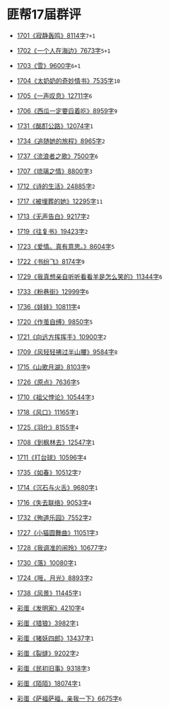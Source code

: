 # 匪帮17届群评

- [1701《寂静轰鸣》8114字](./17/1701.md)`7+1`
- [1702《一个人在海边》7673字](./17/1702.md)`5+1`
- [1703《雪》9600字](./17/1703.md)`6+1`
- [1704《太奶奶的奇妙情书》7535字](./17/1704.md)`10`
- [1705《一声叹息》12711字](./17/1705.md)`6`
- [1706《西瓜一定要舀着吃》8959字](./17/1706.md)`9`
- [1731《酩酊公路》12074字](./17/1731.md)`1`
- [1734《追随她的旅程》8965字](./17/1734.md)`2`
- [1737《流浪者之歌》7500字](./17/1737.md)`6`
- [1707《琉璃之情》8800字](./17/1707.md)`3`
- [1712《诗的生活》24885字](./17/1712.md)`2`
- [1717《被埋葬的她》12295字](./17/1717.md)`11`
- [1713《无声告白》9217字](./17/1713.md)`2`
- [1719《往复书》19423字](./17/1719.md)`2`
- [1723《爱情。真有意思。》8604字](./17/1723.md)`5`
- [1722《书纷飞》8174字](./17/1722.md)`9`
- [1729《我真想亲自听听看看羊是怎么笑的》11344字](./17/1729.md)`6`
- [1733《粉巷街》12999字](./17/1733.md)`6`
- [1736《娃娃》10811字](./17/1736.md)`4`
- [1720《作茧自缚》9850字](./17/1720.md)`5`
- [1721《向远方挥挥手》10900字](./17/1721.md)`2`
- [1709《风轻轻拂过半山腰》9584字](./17/1709.md)`8`
- [1715《山歌月湖》8103字](./17/1715.md)`9`
- [1726《原点》7636字](./17/1726.md)`5`
- [1710《祖父悖论》10544字](./17/1710.md)`3`
- [1718《风口》11165字](./17/1718.md)`1`
- [1725《羽化》8155字](./17/1725.md)`4`
- [1708《到枫林去》12547字](./17/1708.md)`1`
- [1711《打台球》10596字](./17/1711.md)`4`
- [1735《如春》10512字](./17/1735.md)`7`
- [1714《沉石与火舌》9680字](./17/1714.md)`1`
- [1716《失去联络》9053字](./17/1716.md)`4`
- [1732《殉道乐园》7552字](./17/1732.md)`2`
- [1727《小猫圆舞曲》11051字](./17/1727.md)`3`
- [1728《我调准的闹玲》10677字](./17/1728.md)`2`
- [1730《落》10080字](./17/1730.md)`1`
- [1724《哦，月光》8893字](./17/1724.md)`2`
- [1738《风景》11445字](./17/1738.md)`1`

- [彩蛋《发明家》4210字](./17/1799.md)`4`
- [彩蛋《猎狼》3982字](./17/1798.md)`1`
- [彩蛋《猪妖四郎》13437字](./17/1797.md)`1`
- [彩蛋《裂缝》9202字](./17/1796.md)`2`
- [彩蛋《民初旧事》9318字](./17/1795.md)`3`
- [彩蛋《陌陌》18074字](./17/1794.md)`1`
- [彩蛋《萨福萨福，亲我一下》6675字](./17/1793.md)`6`